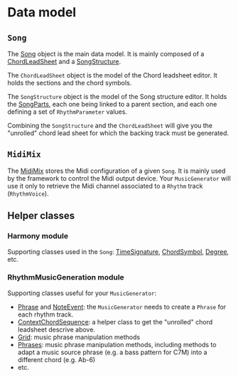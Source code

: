 # Data model

## `Song` 

The [Song](https://github.com/jjazzboss/JJazzLab-X/blob/master/Song/src/org/jjazz/song/api/Song.java) object is the main data model. It is mainly composed of a [ChordLeadSheet](https://github.com/jjazzboss/JJazzLab-X/blob/master/ChordLeadSheet/src/org/jjazz/leadsheet/chordleadsheet/api/ChordLeadSheet.java) and a [SongStructure](https://github.com/jjazzboss/JJazzLab-X/blob/master/SongStructure/src/org/jjazz/songstructure/api/SongStructure.java).

The `ChordLeadSheet` object is the model of the Chord leadsheet editor. It holds the sections and the chord symbols.

The `SongStructure` object is the model of the Song structure editor. It holds the [SongParts](https://github.com/jjazzboss/JJazzLab-X/blob/master/SongStructure/src/org/jjazz/songstructure/api/SongPart.java), each one being linked to a parent section, and each one defining a set of `RhythmParameter` values.

Combining the `SongStructure` and the `ChordLeadSheet` will give you the "unrolled" chord lead sheet for which the backing track must be generated.

## `MidiMix` 

The [MidiMix](https://github.com/jjazzboss/JJazzLab-X/blob/master/MidiMix/src/org/jjazz/midimix/MidiMix.java) stores the Midi configuration of a given `Song`. It is mainly used by the framework to control the Midi output device. Your `MusicGenerator` will use it only to retrieve the Midi channel associated to a `Rhythm` track \(`RhythmVoice`\).

## Helper classes

### Harmony module

Supporting classes used in the `Song`: [TimeSignature](https://github.com/jjazzboss/JJazzLab-X/blob/master/Harmony/src/org/jjazz/harmony/TimeSignature.java), [ChordSymbol](https://github.com/jjazzboss/JJazzLab-X/blob/master/Harmony/src/org/jjazz/harmony/ChordSymbol.java), [Degree](https://github.com/jjazzboss/JJazzLab-X/blob/master/Harmony/src/org/jjazz/harmony/Degree.java), etc.

### RhythmMusicGeneration module

Supporting classes useful for your `MusicGenerator`:

* [Phrase](https://github.com/jjazzboss/JJazzLab-X/blob/master/RhythmMusicGeneration/src/org/jjazz/rhythmmusicgeneration/Phrase.java) and [NoteEvent](https://github.com/jjazzboss/JJazzLab-X/blob/master/RhythmMusicGeneration/src/org/jjazz/rhythmmusicgeneration/NoteEvent.java): the `MusicGenerator` needs to create a `Phrase` for each rhythm track.
* [ContextChordSequence](https://github.com/jjazzboss/JJazzLab-X/blob/master/RhythmMusicGeneration/src/org/jjazz/rhythmmusicgeneration/ContextChordSequence.java): a helper class to get the "unrolled" chord leadsheet descrive above.
* [Grid](https://github.com/jjazzboss/JJazzLab-X/blob/master/RhythmMusicGeneration/src/org/jjazz/rhythmmusicgeneration/Grid.java): music phrase manipulation methods
* [Phrases](https://github.com/jjazzboss/JJazzLab-X/blob/master/RhythmMusicGeneration/src/org/jjazz/rhythmmusicgeneration/Phrases.java): music phrase manipulation methods, including methods to adapt a music source phrase \(e.g. a bass pattern for C7M\) into a different chord \(e.g. Ab-6\)
* etc.

